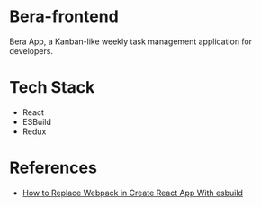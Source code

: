 # Bera-frontend

Bera App, a Kanban-like weekly task management application for developers.

# Tech Stack

- React
- ESBuild
- Redux

# References

- [How to Replace Webpack in Create React App With esbuild](https://devtails.xyz/how-to-replace-webpack-in-create-react-app-with-esbuild)
